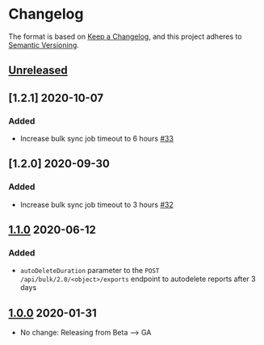 # Changelog

The format is based on [Keep a Changelog](https://keepachangelog.com/en/1.0.0/),
and this project adheres to [Semantic Versioning](https://semver.org/spec/v2.0.0.html).

## [Unreleased]

## [1.2.1] 2020-10-07
### Added
- Increase bulk sync job timeout to 6 hours [#33](https://github.com/singer-io/tap-eloqua/pull/33)

## [1.2.0] 2020-09-30
### Added
- Increase bulk sync job timeout to 3 hours [#32](https://github.com/singer-io/tap-eloqua/pull/32)

## [1.1.0] 2020-06-12
### Added
- `autoDeleteDuration` parameter to the `POST /api/bulk/2.0/<object>/exports` endpoint to
  autodelete reports after 3 days

## [1.0.0] 2020-01-31
- No change: Releasing from Beta --> GA


[Unreleased]: https://github.com/singer-io/tap-eloqua/compare/v1.1.0...HEAD
[1.1.0]: https://github.com/singer-io/tap-eloqua/compare/v1.0.0...v1.1.0
[1.0.0]: https://github.com/singer-io/tap-eloqua/compare/v0.6.6...v1.0.0
